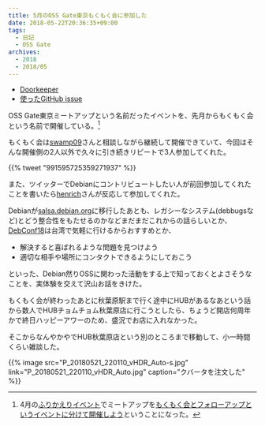 ```yaml
---
title: 5月のOSS Gate東京もくもく会に参加した
date: 2018-05-22T20:36:35+09:00
tags:
  - 日記
  - OSS Gate
archives:
  - 2018
  - 2018/05
---
```


* [Doorkeeper](https://oss-gate.doorkeeper.jp/events/74026)
* [使ったGitHub issue](https://github.com/oss-gate/workshop/issues/833)

OSS Gate東京ミートアップという名前だったイベントを、先月からもくもく会という名前で開催している。[^補足]

もくもく会は[swamp09](https://github.com/swamp09)さんと相談しながら継続して開催できていて、今回はそんな開催側の2人以外で久々に引き続きリピートで3人参加してくれた。

{{% tweet "991595725359271937" %}}

また、ツイッターでDebianにコントリビュートしたい人が前回参加してくれたことを書いたら[henrich](https://henrich.github.io/blog/)さんが反応して参加してくれた。

Debianが[salsa.debian.org](https://salsa.debian.org/public)に移行したあとも、レガシーなシステム(debbugsなど)とどう整合性をもたせるのかなどまだまだこれからの話らしいとか、[DebConf18](https://debconf18.debconf.org)は台湾で気軽に行けるからおすすめとか、

* 解決すると喜ばれるような問題を見つけよう
* 適切な相手や場所にコンタクトできるようにしておこう

といった、Debian然りOSSに関わった活動をする上で知っておくとよさそうなことを、実体験を交えて沢山お話をきけた。

もくもく会が終わったあとに秋葉原駅まで行く途中にHUBがあるなあという話から数人でHUBチョムチョム秋葉原店に行こうとしたら、ちょうど開店何周年かで終日ハッピーアワーのため、盛況でお店に入れなかった。

そこからなんやかやでHUB秋葉原店という別のところまで移動して、小一時間くらい雑談した。

{{% image src="P_20180521_220110_vHDR_Auto-s.jpg" link="P_20180521_220110_vHDR_Auto.jpg" caption="クバータを注文した" %}}

[^補足]: 4月の[ふりかえりイベント](https://oss-gate.doorkeeper.jp/events/72010)でミートアップを[もくもく会とフォローアップというイベントに分けて開催しよう](https://github.com/oss-gate/retrospective/issues/97)ということになった。
